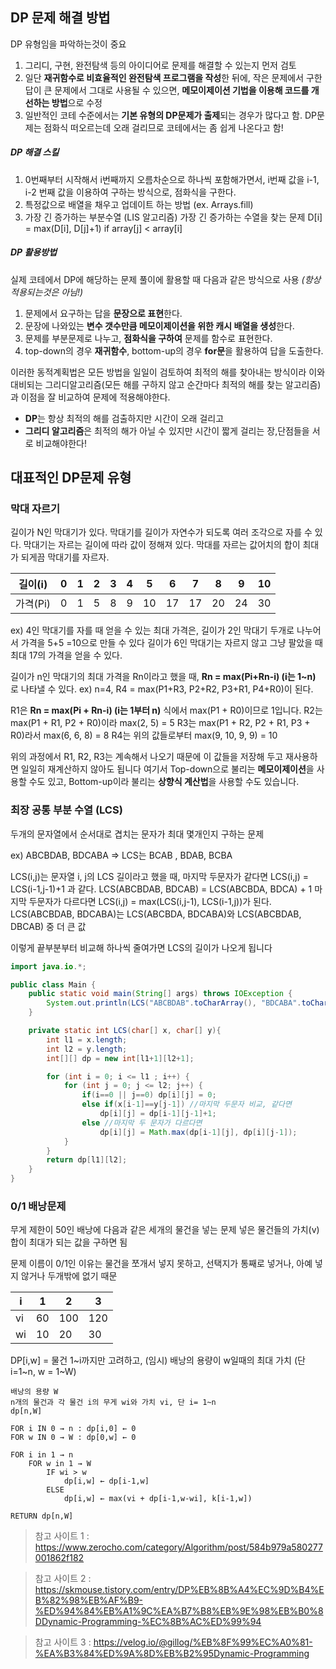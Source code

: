 ## DP 문제 해결 방법

DP 유형임을 파악하는것이 중요

1. 그리디, 구현, 완전탐색 등의 아이디어로 문제를 해결할 수 있는지 먼저 검토
2. 일단 **재귀함수로 비효율적인 완전탐색 프로그램을 작성**한 뒤에, 작은 문제에서 구한 답이 큰 문제에서 그대로 사용될 수 있으면, **메모이제이션 기법을 이용해 코드를 개선하는 방법**으로 수정
3. 일반적인 코테 수준에서는 **기본 유형의 DP문제가 출제**되는 경우가 많다고 함. DP문제는 점화식 떠오르는데 오래 걸리므로 코테에서는 좀 쉽게 나온다고 함!



##### DP 해결 스킬

1. 0번째부터 시작해서 i번째까지 오름차순으로 하나씩 포함해가면서, i번째 값을 i-1, i-2 번째 값을 이용하여 구하는 방식으로, 점화식을 구한다.
2. 특정값으로 배열을 채우고 업데이트 하는 방법 (ex. Arrays.fill)
3. 가장 긴 증가하는 부분수열 (LIS 알고리즘)
   가장 긴 증가하는 수열을 찾는 문제
   D[i] = max(D[i], D[j]+1) if array[j] < array[i]



##### DP 활용방법

실제 코테에서 DP에 해당하는 문제 풀이에 활용할 때 다음과 같은 방식으로 사용 *(항상 적용되는것은 아님!)*

1. 문제에서 요구하는 답을 **문장으로 표현**한다.
2. 문장에 나와있는 **변수 갯수만큼 메모이제이션을 위한 캐시 배열을 생성**한다.
3. 문제를 부분문제로 나누고, **점화식을 구하여** 문제를 함수로 표현한다.
4. top-down의 경우 **재귀함수**, bottom-up의 경우 **for문**을 활용하여 답을 도출한다.

이러한 동적계획법은 모든 방법을 일일이 검토하여 최적의 해를 찾아내는 방식이라
 이와 대비되는 그리디알고리즘(모든 해를 구하지 않고 순간마다 최적의 해를 찾는 알고리즘)과 이점을 잘 비교하여 문제에 적용해야한다.

- **DP**는 항상 최적의 해를 검출하지만 시간이 오래 걸리고
- **그리디 알고리즘**은 최적의 해가 아닐 수 있지만 시간이 짧게 걸리는 장,단점들을 서로 비교해야한다!



## 대표적인 DP문제 유형

### 막대 자르기

길이가 N인 막대기가 있다. 막대기를 길이가 자연수가 되도록 여러 조각으로 자를 수 있다.
막대기는 자르는 길이에 따라 값이 정해져 있다. 막대를 자르는 값어치의 합이 최대가 되게끔 막대기를 자르자.

| 길이(i)  | 0    | 1    | 2    | 3    | 4    | 5    | 6    | 7    | 8    | 9    | 10   |
| -------- | ---- | ---- | ---- | ---- | ---- | ---- | ---- | ---- | ---- | ---- | ---- |
| 가격(Pi) | 0    | 1    | 5    | 8    | 9    | 10   | 17   | 17   | 20   | 24   | 30   |

ex) 4인 막대기를 자를 때 얻을 수 있는 최대 가격은, 길이가 2인 막대기 두개로 나누어서 가격을 5+5 =10으로 만들 수 있다
길이가 6인 막대기는 자르지 않고 그냥 팔았을 때 최대 17의 가격을 얻을 수 있다.

길이가 n인 막대기의 최대 가격을 Rn이라고 했을 때, **Rn = max(Pi+Rn-i) (i는 1~n)** 로 나타낼 수 있다. 
ex) n=4, R4 = max(P1+R3, P2+R2, P3+R1, P4+R0)이 된다. 

R1은 **Rn = max(Pi + Rn-i) (i는 1부터 n)** 식에서 max(P1 + R0)이므로 1입니다.
R2는 max(P1 + R1, P2 + R0)이라 max(2, 5) = 5
R3는 max(P1 + R2, P2 + R1, P3 + R0)라서 max(6, 6, 8) = 8
R4는 위의 값들로부터 max(9, 10, 9, 9) = 10

위의 과정에서 R1, R2, R3는 계속해서 나오기 때문에 이 값들을 저장해 두고 재사용하면 일일히 재계산하지 않아도  됩니다
여기서 Top-down으로 불리는 **메모이제이션**을 사용할 수도 있고, Bottom-up이라 불리는 **상향식 계산법**을 사용할 수도 있습니다.



### 최장 공통 부분 수열 (LCS)

두개의 문자열에서 순서대로 겹치는 문자가 최대 몇개인지 구하는 문제

ex) ABCBDAB, BDCABA => LCS는 BCAB , BDAB, BCBA

LCS(i,j)는 문자열 i, j의 LCS 길이라고 했을 때,
마지막 두문자가 같다면 LCS(i,j) = LCS(i-1,j-1)+1 과 같다. LCS(ABCBDAB, BDCAB) = LCS(ABCBDA, BDCA) + 1
마지막 두문자가 다르다면 LCS(i,j) = max(LCS(i,j-1), LCS(i-1,j))가 된다. LCS(ABCBDAB, BDCABA)는 LCS(ABCBDA, BDCABA)와 LCS(ABCBDAB, DBCAB) 중 더 큰 값

이렇게 끝부분부터 비교해 하나씩 줄여가면 LCS의 길이가 나오게 됩니다

```java
import java.io.*;

public class Main {
    public static void main(String[] args) throws IOException {
        System.out.println(LCS("ABCBDAB".toCharArray(), "BDCABA".toCharArray()));
    }

    private static int LCS(char[] x, char[] y){
        int l1 = x.length;
        int l2 = y.length;
        int[][] dp = new int[l1+1][l2+1];

        for (int i = 0; i <= l1 ; i++) {
            for (int j = 0; j <= l2; j++) {
                if(i==0 || j==0) dp[i][j] = 0;
                else if(x[i-1]==y[j-1]) //마지막 두문자 비교, 같다면
                    dp[i][j] = dp[i-1][j-1]+1;
                else //마지막 두 문자가 다르다면
                    dp[i][j] = Math.max(dp[i-1][j], dp[i][j-1]);
            }
        }
        return dp[l1][l2];
    }
}
```



### 0/1 배낭문제

무게 제한이 50인 배낭에 다음과 같은 세개의 물건을 넣는 문제
넣은 물건들의 가치(v) 합이 최대가 되는 값을 구하면 됨

문제 이름이 0/1인 이유는 물건을 쪼개서 넣지 못하고, 선택지가 통째로 넣거나, 아예 넣지 않거나 두개밖에 없기 때문

| i    | 1    | 2    | 3    |
| ---- | ---- | ---- | ---- |
| vi   | 60   | 100  | 120  |
| wi   | 10   | 20   | 30   |

DP[i,w] = 물건 1\~i까지만 고려하고, (임시) 배낭의 용량이 w일때의 최대 가치 (단 i=1\~n, w = 1\~W)

```
배낭의 용량 W
n개의 물건과 각 물건 i의 무게 wi와 가치 vi, 단 i= 1~n
dp[n,W]

FOR i IN 0 → n : dp[i,0] ← 0
FOR w IN 0 → W : dp[0,w] ← 0

FOR i in 1 → n
	FOR w in 1 → W
		IF wi > w
			dp[i,w] ← dp[i-1,w]
		ELSE
			dp[i,w] ← max(vi + dp[i-1,w-wi], k[i-1,w])
			
RETURN dp[n,W]
```



>  참고 사이트 1 : https://www.zerocho.com/category/Algorithm/post/584b979a580277001862f182

> 참고 사이트 2 : https://skmouse.tistory.com/entry/DP%EB%8B%A4%EC%9D%B4%EB%82%98%EB%AF%B9-%ED%94%84%EB%A1%9C%EA%B7%B8%EB%9E%98%EB%B0%8DDynamic-Programming-%EC%8B%AC%ED%99%94

> 참고 사이트 3 : https://velog.io/@gillog/%EB%8F%99%EC%A0%81-%EA%B3%84%ED%9A%8D%EB%B2%95Dynamic-Programming

